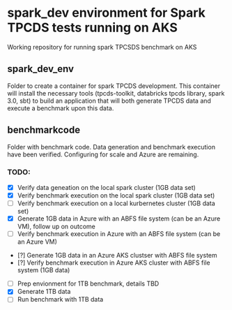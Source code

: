 # spark_dev environment for Spark TPCDS tests running on AKS

Working repository for running spark TPCSDS benchmark on AKS

## spark_dev_env

Folder to create a container for spark TPCDS development.  This container will install the necessary tools (tpcds-toolkit, databricks tpcds library, spark 3.0, sbt) to build an application that will both generate TPCDS data and execute a benchmark upon this data.

## benchmarkcode

Folder with benchmark code.  Data generation and benchmark execution have been verified. Configuring for scale and Azure are remaining.

### TODO:

- [x] Verify data geneation on the local spark cluster (1GB data set)
- [x] Verify benchmark execution on the local spark cluster (1GB data set)
- [ ] Verify benchmark execution on a local kurbernetes cluster (1GB data set)
- [x] Generate 1GB data in Azure with an ABFS file system (can be an Azure VM), follow up on outcome
- [ ] Verify benchmark execution in Azure with an ABFS file system (can be an Azure VM)
- [?] Generate 1GB data in an Azure AKS clustser with ABFS file system
- [?] Verify benchmark execution in Azure AKS cluster with ABFS file system (1GB data)
- [ ] Prep envionment for 1TB benchmark, details TBD 
- [x] Generate 1TB data
- [ ] Run benchmark with 1TB data